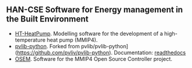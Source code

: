 ## HAN-CSE Software for Energy management in the Built Environment

  * [HT-HeatPump](https://github.com/hancse/HT-HeatPump). Modelling software for the development of a high-temperature heat pump (MMIP4).
  * [pvlib-python](https://github.com/hancse/pvlib-python). Forked from pvlib/pvlib-python](https://github.com/pvliv/pvlib-python). Documentation: [readthedocs](http://pvlib-python.readthedocs.io/en/stable/)
* [OSEM](https://github.com/hancse/OSEM). Software for the MMIP4 Open Source Controller project.
